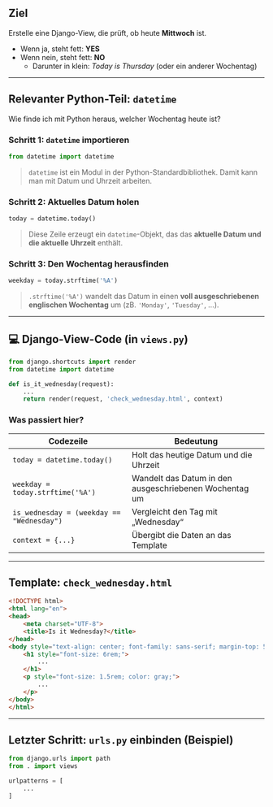 ## Ziel

Erstelle eine Django-View, die prüft, ob heute **Mittwoch** ist.

* Wenn ja, steht fett: **YES**
* Wenn nein, steht fett: **NO**
  * Darunter in klein: *Today is Thursday* (oder ein anderer Wochentag)

---

## Relevanter Python-Teil: `datetime`

Wie finde ich mit Python heraus, welcher Wochentag heute ist?

### Schritt 1: `datetime` importieren

```python
from datetime import datetime
```

> `datetime` ist ein Modul in der Python-Standardbibliothek. Damit kann man mit Datum und Uhrzeit arbeiten.

### Schritt 2: Aktuelles Datum holen

```python
today = datetime.today()
```

> Diese Zeile erzeugt ein `datetime`-Objekt, das das **aktuelle Datum und die aktuelle Uhrzeit** enthält.

### Schritt 3: Den Wochentag herausfinden

```python
weekday = today.strftime('%A')
```

> `.strftime('%A')` wandelt das Datum in einen **voll ausgeschriebenen englischen Wochentag** um (zB. `'Monday'`, `'Tuesday'`, …).

---

## 💻 Django-View-Code (in `views.py`)

```python
from django.shortcuts import render
from datetime import datetime

def is_it_wednesday(request):
    ...
    return render(request, 'check_wednesday.html', context)
```

### Was passiert hier?

| Codezeile                                 | Bedeutung                                              |
| ----------------------------------------- | ------------------------------------------------------ |
| `today = datetime.today()`                | Holt das heutige Datum und die Uhrzeit                 |
| `weekday = today.strftime('%A')`          | Wandelt das Datum in den ausgeschriebenen Wochentag um |
| `is_wednesday = (weekday == "Wednesday")` | Vergleicht den Tag mit „Wednesday“                     |
| `context = {...}`                         | Übergibt die Daten an das Template                     |

---

## Template: `check_wednesday.html`

```html
<!DOCTYPE html>
<html lang="en">
<head>
    <meta charset="UTF-8">
    <title>Is it Wednesday?</title>
</head>
<body style="text-align: center; font-family: sans-serif; margin-top: 5rem;">
    <h1 style="font-size: 6rem;">
        ...
    </h1>
    <p style="font-size: 1.5rem; color: gray;">
        ...
    </p>
</body>
</html>
```

---

## Letzter Schritt: `urls.py` einbinden (Beispiel)

```python
from django.urls import path
from . import views

urlpatterns = [
    ...
]
```
